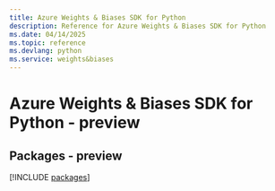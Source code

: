 ```yaml
---
title: Azure Weights & Biases SDK for Python
description: Reference for Azure Weights & Biases SDK for Python
ms.date: 04/14/2025
ms.topic: reference
ms.devlang: python
ms.service: weights&biases
---
```

# Azure Weights & Biases SDK for Python - preview
## Packages - preview
[!INCLUDE [packages](weights-&-biases-index.md)]